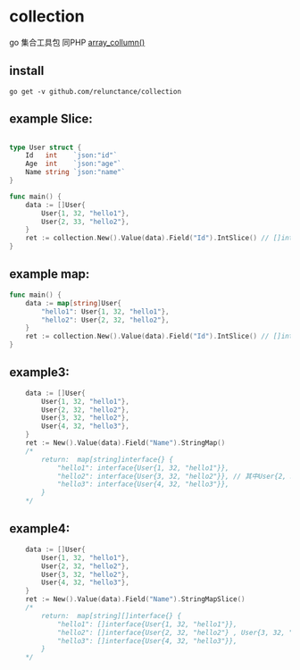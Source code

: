 # collection
go 集合工具包  同PHP  [array_collumn()](https://www.php.net/manual/zh/function.array-column.php)

## install 

```
go get -v github.com/relunctance/collection
```


## example Slice:


``` go

type User struct {
	Id   int    `json:"id"`
	Age  int    `json:"age"`
	Name string `json:"name"`
}

func main() {
	data := []User{
		User{1, 32, "hello1"},
		User{2, 33, "hello2"},
	}
	ret := collection.New().Value(data).Field("Id").IntSlice() // []int{1,2}
}

```
## example map:

```go
func main() {
    data := map[string]User{
        "hello1": User{1, 32, "hello1"},
        "hello2": User{2, 32, "hello2"},
    }
    ret := collection.New().Value(data).Field("Id").IntSlice() // []int{1,2}
}
```
## example3:

```go
	data := []User{
		User{1, 32, "hello1"},
		User{2, 32, "hello2"},
		User{3, 32, "hello2"},
		User{4, 32, "hello3"},
	}
	ret := New().Value(data).Field("Name").StringMap()
	/*
		return:  map[string]interface{} {
			"hello1": interface{User{1, 32, "hello1"}},
			"hello2": interface{User{3, 32, "hello2"}},	// 其中User{2, 32, "hello2"}会被覆盖掉
			"hello3": interface{User{4, 32, "hello3"}},
		}
	*/
```
## example4:
```go
	data := []User{
		User{1, 32, "hello1"},
		User{2, 32, "hello2"},
		User{3, 32, "hello2"},
		User{4, 32, "hello3"},
	}
	ret := New().Value(data).Field("Name").StringMapSlice()
	/*
		return:  map[string][]interface{} {
			"hello1": []interface{User{1, 32, "hello1"}},
			"hello2": []interface{User{2, 32, "hello2"} , User{3, 32, "hello2"}  },
			"hello3": []interface{User{4, 32, "hello3"}},
		}
	*/
```

